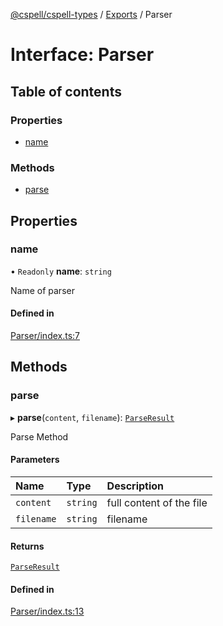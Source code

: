 [@cspell/cspell-types](../README.md) / [Exports](../modules.md) / Parser

# Interface: Parser

## Table of contents

### Properties

- [name](Parser.md#name)

### Methods

- [parse](Parser.md#parse)

## Properties

### name

• `Readonly` **name**: `string`

Name of parser

#### Defined in

[Parser/index.ts:7](https://github.com/streetsidesoftware/cspell/blob/5bd8203/packages/cspell-types/src/Parser/index.ts#L7)

## Methods

### parse

▸ **parse**(`content`, `filename`): [`ParseResult`](ParseResult.md)

Parse Method

#### Parameters

| Name | Type | Description |
| :------ | :------ | :------ |
| `content` | `string` | full content of the file |
| `filename` | `string` | filename |

#### Returns

[`ParseResult`](ParseResult.md)

#### Defined in

[Parser/index.ts:13](https://github.com/streetsidesoftware/cspell/blob/5bd8203/packages/cspell-types/src/Parser/index.ts#L13)
